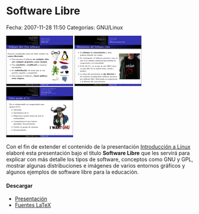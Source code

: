 Software Libre
==============

Fecha: 2007-11-28 11:50
Categorías: GNU/Linux

![Software Libre 1](software-libre/screenshot-1-small.png) ![Software Libre ](software-libre/screenshot-2-small.png) ![Software Libre ](software-libre/screenshot-3-small.png)

Con el fin de extender el contenido de la presentación [Introducción a Linux](introduccion-linux.html) elaboré esta presentación bajo el título **Software Libre** que les servirá para explicar con más detalle los tipos de software, conceptos como GNU y GPL, mostrar algunas distribuciones e imágenes de varios entornos gráficos y algunos ejemplos de software libre para la educación.

#### Descargar
* [Presentación](software-libre/software-libre.pdf)
* [Fuentes LaTeX](presentacion-software-libre-fuentes.tar.gz)
